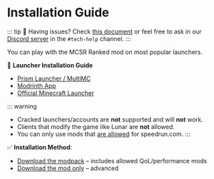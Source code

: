 # Installation Guide

::: tip
  💬 Having issues? Check [this document](./faq) or feel free to ask in our [Discord server](https://mcsrranked.com/discord) in the <code>#tech-help</code> channel.
:::

You can play with the MCSR Ranked mod on most popular launchers.

🚀 **Launcher Installation Guide**
- [Prism Launcher / MultiMC](./install_prism)
- [Modrinth App](./install_modrinth)
- [Official Minecraft Launcher](./install_vanilla)

::: warning
- Cracked launchers/accounts are **not** supported and will **not** work.
- Clients that modify the game like Lunar are **not** allowed.
- You can only use mods that [are allowed](https://mods.tildejustin.dev/) for speedrun.com.
:::

✅ **Installation Method**:
- [Download the modpack](./download#modpack) – includes allowed QoL/performance mods  
- [Download the mod only](./download#mod) – advanced